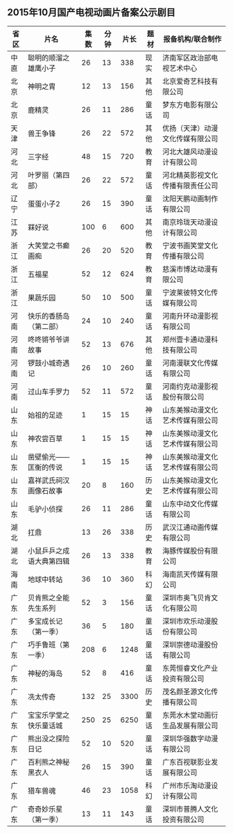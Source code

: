 ## 2015年10月国产电视动画片备案公示剧目
 省区 | 片名 | 集数 | 分钟 | 片长 | 题材 | 报备机构/联合制作 
---|---|---|---|---|---|---
 中直 | 聪明的顺溜之雄鹰小子 | 26 | 13 | 338 | 现实 | 济南军区政治部电视艺术中心 
 北京 | 神明之胄 | 12 | 13 | 156 | 其他 | 北京爱奇艺科技有限公司 
 北京 | 鹿精灵 | 26 | 11 | 286 | 童话 | 梦东方电影有限公司 
 天津 | 兽王争锋 | 26 | 22 | 572 | 其他 | 优扬（天津）动漫文化传媒有限公司 
 河北 | 三字经 | 48 | 15 | 720 | 教育 | 河北大雄风动漫设计有限公司 
 河北 | 叶罗丽（第四部） | 26 | 22 | 572 | 童话 | 河北精英影视文化传播有限责任公司 
 辽宁 | 蛋蛋小子2 | 26 | 15 | 390 | 童话 | 沈阳天鹏动画制作有限公司 
 江苏 | 槑好说 | 100 | 6 | 600 | 其他 | 南京玲珑天动漫设计有限公司 
 浙江 | 大笑堂之书癫画痴 | 26 | 20 | 520 | 教育 | 宁波书画笑堂文化传播有限公司 
 浙江 | 五福星 | 52 | 12 | 624 | 教育 | 慈溪市博达动漫有限公司 
 浙江 | 果蔬乐园 | 50 | 10 | 500 | 童话 | 宁波莱彼特文化传媒有限公司 
 河南 | 快乐的香肠岛（第二部） | 24 | 10 | 240 | 童话 | 河南升环动漫影视有限公司 
 河南 | 咚咚锵爷爷讲故事 | 52 | 13 | 676 | 其他 | 郑州壹卡通动漫科技有限公司 
 河南 | 锣鼓小城奇遇记 | 26 | 10 | 260 | 童话 | 河南漫联文化传媒有限公司 
 河南 | 过山车手罗力 | 52 | 11 | 572 | 童话 | 河南约克动漫影视股份有限公司 
 山东 | 始祖的足迹 | 1 | 15 | 15 | 神话 | 山东美猴动漫文化艺术传媒有限公司 
 山东 | 神农尝百草 | 1 | 15 | 15 | 神话 | 山东美猴动漫文化艺术传媒有限公司 
 山东 | 凿壁偷光——匡衡的传说 | 1 | 15 | 15 | 神话 | 山东美猴动漫文化艺术传媒有限公司 
 山东 | 嘉祥武氏祠汉画像石故事 | 20 | 8 | 160 | 历史 | 山东美猴动漫文化艺术传媒有限公司 
 山东 | 毛驴小侦探 | 26 | 11 | 286 | 童话 | 山东中动文化传媒有限公司 
 湖北 | 扛鼎 | 13 | 26 | 338 | 历史 | 武汉江通动画传媒有限公司 
 湖北 | 小鼠乒乒之成语大典第四辑 | 26 | 13 | 338 | 教育 | 海豚传媒股份有限公司 
 海南 | 地球中转站 | 36 | 10 | 360 | 科幻 | 海南凯天传媒有限公司 
 广东 | 贝肯熊之全能先生系列 | 52 | 3 | 156 | 童话 | 深圳市奥飞贝肯文化有限公司 
 广东 | 多宝成长记（第一季） | 36 | 5 | 180 | 童话 | 深圳市欢乐动漫股份有限公司 
 广东 | 巧手鲁班（第一季） | 208 | 6 | 1248 | 童话 | 深圳崇德动漫股份有限公司 
 广东 | 神秘的海岛 | 52 | 8 | 416 | 童话 | 东莞恒睿文化产业投资有限公司 
 广东 | 冼太传奇 | 132 | 25 | 3300 | 历史 | 茂名颜圣源文化传播有限公司 
 广东 | 宝宝乐学堂之快乐童话城 | 250 | 25 | 6250 | 童话 | 东莞水木堂动画衍生品发展有限公司 
 广东 | 熊出没之探险日记 | 52 | 10 | 520 | 童话 | 深圳华强数字动漫有限公司 
 广东 | 百利熊之神秘黑衣人 | 26 | 15 | 390 | 童话 | 广东百视联影业发展有限公司 
 广东 | 猎车兽魂 | 46 | 23 | 1058 | 科幻 | 广州市乐淘动漫设计有限公司 
 广东 | 奇奇妙乐星（第一季） | 13 | 11 | 143 | 童话 | 深圳市普腾人文化投资有限公司 